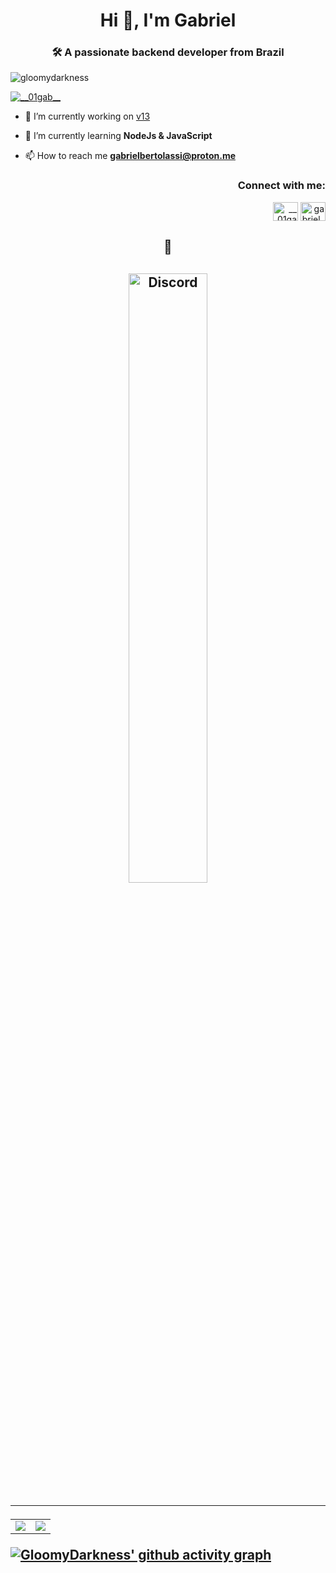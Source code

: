 

<h1 align="center">Hi 👋, I'm Gabriel</h1>
<h3 align="center">🛠 A passionate backend developer from Brazil</h3>

<p align="left"> <img src="https://komarev.com/ghpvc/?username=gloomydarkness&label=Profile%20views&color=00fffb&style=plastic" alt="gloomydarkness" /> </p>

<p align="left"> <a href="https://twitter.com/__01gab__" target="blank"><img src="https://img.shields.io/twitter/follow/__01gab__?logo=twitter&style=for-the-badge" alt="__01gab__" /></a> </p>

- 🔭 I’m currently working on [v13](https://github.com/GloomyDarkness/V13)

- 🌱 I’m currently learning **NodeJs & JavaScript**

- 📫 How to reach me **gabrielbertolassi@proton.me**

<h3 align="right">Connect with me:</h3>
<p align="right">
<a href="https://twitter.com/__01gab__" target="blank"><img align="center" src="https://raw.githubusercontent.com/rahuldkjain/github-profile-readme-generator/master/src/images/icons/Social/twitter.svg" alt="__01gab__" height="30" width="40" /></a>
<a href="https://instagram.com/gabriel_bertolassi" target="blank"><img align="center" src="https://raw.githubusercontent.com/rahuldkjain/github-profile-readme-generator/master/src/images/icons/Social/instagram.svg" alt="gabriel_bertolassi" height="30" width="40" /></a>
</p>

  <h2 align="center">👀<h2>
<p align="center" dir="auto">
      <a href="https://camo.githubusercontent.com/4c18497990d096efe271d54b15ed5064177b96de63af1aa081e842c4032db7e4/68747470733a2f2f6c616e796172642e636e7261642e6465762f6170692f3835323635303535353235343736373637363f62673d31663166316626626f726465725261646975733d357078" rel="follow">
              <img width="50%" alt="Discord" src="https://lanyard.cnrad.dev/api/785476244204421140?bg=1f1f1f&amp;borderRadius=5px" style="max-width: 100%;">
            </a>
</p>
  <hr>
  </hr>
<table align="center">
  <tbody><tr>
     <td style="max-width:100%">
        <a target="_blank" rel="noopener noreferrer" href="https://camo.githubusercontent.com/39e5fb98db953ad5966429ebc9a301f08cea2e667406fe7008e8a583ca1af822/68747470733a2f2f6769746875622d726561646d652d73746174732e76657263656c2e6170702f6170692f3f757365726e616d653d35616e746f732673686f775f69636f6e733d74727565267469746c655f636f6c6f723d35333942463526746578745f636f6c6f723d3966396639662662675f636f6c6f723d303030303030303026686964655f626f726465723d747275652669636f6e5f636f6c6f723d35333942463526686964655f7469746c653d7472756526636f756e745f707269766174653d74727565"><img 
        src="https://github-readme-stats.vercel.app/api/?username=GloomyDarkness&amp;show_icons=true&amp;title_color=539BF5&amp;text_color=9f9f9f&amp;bg_color=00000000&amp;hide_border=true&amp;icon_color=539BF5&amp;hide_title=true&amp;count_private=true"</a>
    </td>
      <td style="max-width:100%">
                  <a target="_blank" rel="noopener noreferrer" 
                     href="https://camo.githubusercontent.com/39e5fb98db953ad5966429ebc9a301f08cea2e667406fe7008e8a583ca1af822/68747470733a2f2f6769746875622d726561646d652d73746174732e76657263656c2e6170702f6170692f3f757365726e616d653d35616e746f732673686f775f69636f6e733d74727565267469746c655f636f6c6f723d35333942463526746578745f636f6c6f723d3966396639662662675f636f6c6f723d303030303030303026686964655f626f726465723d747275652669636f6e5f636f6c6f723d35333942463526686964655f7469746c653d7472756526636f756e745f707269766174653d74727565"><img 
src="https://github-readme-stats.vercel.app/api/top-langs/?username=GloomyDarkness&amp;show_icons=true&amp;title_color=539BF5&amp;text_color=9f9f9f&amp;bg_color=00000000&amp;hide_border=true&amp;icon_color=00000000&amp;count_private=true" </a>
  </tr>
</tbody></table>

<p dir="auto"><a href="https://camo.githubusercontent.com/1380ceb27177703a4a8561a7cd9925d6d92f632a8786fcc17cff1251bea68a2c/68747470733a2f2f61637469766974792d67726170682e6865726f6b756170702e636f6d2f67726170683f757365726e616d653d35616e746f7326637573746f6d5f7469746c653d436f6e747269627574696f6e25323047726170682662675f636f6c6f723d303030303030303026617265615f636f6c6f723d35333942463526636f6c6f723d396639663966266c696e653d35333942463526706f696e743d35333942463526617265613d7472756526686964655f626f726465723d74727565"><img alt="GloomyDarkness' github activity graph" src="https://activity-graph.herokuapp.com/graph?username=GloomyDarkness&amp;custom_title=Contribution%20Graph&amp;bg_color=00000000&amp;area_color=539BF5&amp;color=9f9f9f&amp;line=539BF5&amp;point=539BF5&amp;area=true&amp;hide_border=true" style="max-width: 100%;"></a></p>
